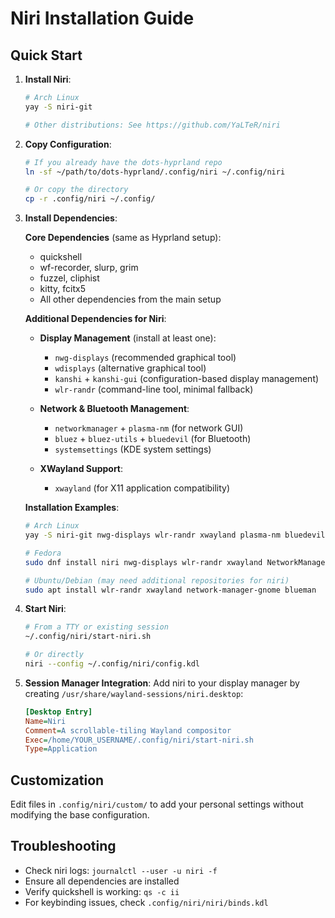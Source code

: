 # Niri Installation Guide

## Quick Start

1. **Install Niri**:
   ```bash
   # Arch Linux
   yay -S niri-git
   
   # Other distributions: See https://github.com/YaLTeR/niri
   ```

2. **Copy Configuration**:
   ```bash
   # If you already have the dots-hyprland repo
   ln -sf ~/path/to/dots-hyprland/.config/niri ~/.config/niri
   
   # Or copy the directory
   cp -r .config/niri ~/.config/
   ```

3. **Install Dependencies**:
   
   **Core Dependencies** (same as Hyprland setup):
   - quickshell
   - wf-recorder, slurp, grim
   - fuzzel, cliphist
   - kitty, fcitx5
   - All other dependencies from the main setup

   **Additional Dependencies for Niri**:
   - **Display Management** (install at least one):
     - `nwg-displays` (recommended graphical tool)
     - `wdisplays` (alternative graphical tool) 
     - `kanshi` + `kanshi-gui` (configuration-based display management)
     - `wlr-randr` (command-line tool, minimal fallback)
   
   - **Network & Bluetooth Management**:
     - `networkmanager` + `plasma-nm` (for network GUI)
     - `bluez` + `bluez-utils` + `bluedevil` (for Bluetooth)
     - `systemsettings` (KDE system settings)
   
   - **XWayland Support**:
     - `xwayland` (for X11 application compatibility)
   
   **Installation Examples**:
   ```bash
   # Arch Linux
   yay -S niri-git nwg-displays wlr-randr xwayland plasma-nm bluedevil systemsettings
   
   # Fedora
   sudo dnf install niri nwg-displays wlr-randr xwayland NetworkManager-wifi bluedevil systemsettings
   
   # Ubuntu/Debian (may need additional repositories for niri)
   sudo apt install wlr-randr xwayland network-manager-gnome blueman
   ```

4. **Start Niri**:
   ```bash
   # From a TTY or existing session
   ~/.config/niri/start-niri.sh
   
   # Or directly
   niri --config ~/.config/niri/config.kdl
   ```

5. **Session Manager Integration**:
   Add niri to your display manager by creating `/usr/share/wayland-sessions/niri.desktop`:
   ```ini
   [Desktop Entry]
   Name=Niri
   Comment=A scrollable-tiling Wayland compositor
   Exec=/home/YOUR_USERNAME/.config/niri/start-niri.sh
   Type=Application
   ```

## Customization

Edit files in `.config/niri/custom/` to add your personal settings without modifying the base configuration.

## Troubleshooting

- Check niri logs: `journalctl --user -u niri -f`
- Ensure all dependencies are installed
- Verify quickshell is working: `qs -c ii`
- For keybinding issues, check `.config/niri/niri/binds.kdl`